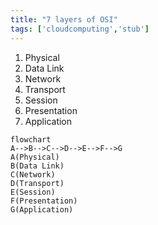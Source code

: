 ```yaml
---
title: "7 layers of OSI"
tags: ['cloudcomputing','stub']
---
```


1. Physical
2. Data Link
3. Network
4. Transport
5. Session
6. Presentation 
7. Application

```mermaid
flowchart 
A-->B-->C-->D-->E-->F-->G
A(Physical)
B(Data Link)
C(Network)
D(Transport)
E(Session)
F(Presentation)
G(Application)
```

